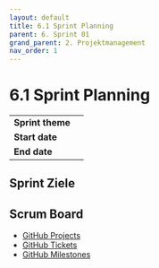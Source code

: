 ```yaml
---
layout: default
title: 6.1 Sprint Planning 
parent: 6. Sprint 01
grand_parent: 2. Projektmanagement
nav_order: 1
---
```


# 6.1 Sprint Planning

|                  |   |
|------------------|---|
| **Sprint theme** |   |
| **Start date**   |   |
| **End date**     |   |

## Sprint Ziele

## Scrum Board

- [GitHub Projects](https://github.com/orgs/Cloud-native-engineering/projects/3)
- [GitHub Tickets](https://github.com/Cloud-native-engineering/sem01_aws/issues)
- [GitHub Milestones](https://github.com/Cloud-native-engineering/sem01_aws/milestones)
